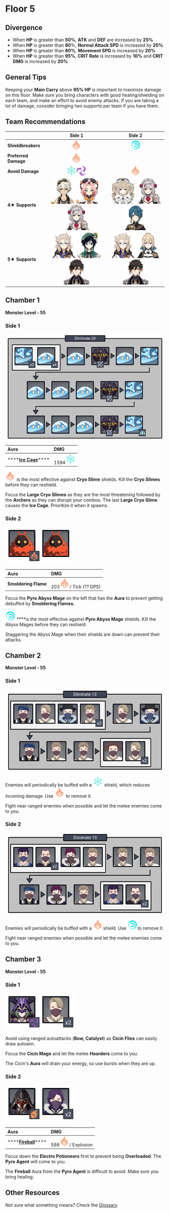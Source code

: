 # Floor 5

## Divergence

* When **HP** is greater than **50%**, **ATK** and **DEF** are increased by **25%**
* When **HP** is greater than **80**%, **Normal Attack SPD** is increased by **20%**
* When **HP** is greater than **80%**, **Movement SPD** is increased by **20%** 
* When **HP** is greater than **95%**, **CRIT Rate** is increased by **10%** and **CRIT DMG** is increased by **20%**

## General Tips

Keeping your **Main Carry** above **95% HP** is important to maximize damage on this floor. Make sure you bring characters with good healing/shielding on each team, and make an effort to avoid enemy attacks. If you are taking a lot of damage, consider bringing two supports per team if you have them.

## Team Recommendations

|  | Side 1 | Side 2 |
| :--- | :---: | :---: |
| **Shieldbreakers** | ![](../../.gitbook/assets/pyro_small.png)  | ![](../../.gitbook/assets/hydro_small.png)  |
| **Preferred Damage** | ![](../../.gitbook/assets/pyro_small.png)  |  |
| **Avoid Damage** | ![](../../.gitbook/assets/cryo_small.png)![](../../.gitbook/assets/electro_small.png)  | ![](../../.gitbook/assets/pyro_small.png)  |
| **4**★ **Supports** | ![](../../.gitbook/assets/ui_avataricon_bennett.png)![](../../.gitbook/assets/ui_avataricon_diona.png) ![](../../.gitbook/assets/ui_avataricon_noelle.png) | ![](../../.gitbook/assets/ui_avataricon_barbara.png)![](../../.gitbook/assets/ui_avataricon_noelle.png)![](../../.gitbook/assets/ui_avataricon_xingqiu.png) |
| **5**★ **Supports** | ![](../../.gitbook/assets/ui_avataricon_albedo.png)![](../../.gitbook/assets/ui_avataricon_venti.png)![](../../.gitbook/assets/ui_avataricon_zhongli.png) | ![](../../.gitbook/assets/ui_avataricon_albedo.png)![](../../.gitbook/assets/ui_avataricon_jean.png)![](../../.gitbook/assets/ui_avataricon_zhongli.png) |

## Chamber 1

**Monster Level - 55**

### Side 1

![](../../.gitbook/assets/5-1-1.png)

| Aura | DMG |
| :--- | :--- |
| \*\*\*\*[**Ice Cage**](../../mechanics/auras/ice-cage.md)\*\*\*\* | 1594![](../../.gitbook/assets/cryo_small.png) |

![](../../.gitbook/assets/pyro_small.png) is the most effective against **Cryo Slime** shields. Kill the **Cryo Slimes** before they can reshield.

Focus the **Large Cryo Slimes** as they are the most threatening followed by the **Archers** as they can disrupt your combos. The last **Large Cryo Slime** causes the **Ice Cage**. Prioritize it when it spawns.

### Side 2

![](../../.gitbook/assets/5-1-2.png)

| Aura | DMG |
| :--- | :--- |
| **Smoldering Flame** | 203![](../../.gitbook/assets/pyro_small.png)/ Tick \(?? DPS\) |

Focus the **Pyro Abyss Mage** on the left that has the **Aura** to prevent getting debuffed by **Smoldering Flames.**

![](../../.gitbook/assets/hydro_small.png) ****is the most effective against **Pyro Abyss Mage** shields. Kill the Abyss Mages before they can reshield.

Staggering the Abyss Mage when their shields are down can prevent their attacks.

## **Chamber 2**

**Monster Level - 55**

### Side 1

![](../../.gitbook/assets/5-2-1.png)

Enemies will periodically be buffed with a ![](../../.gitbook/assets/cryo_small.png) shield, which reduces incoming damage. Use ![](../../.gitbook/assets/pyro_small.png) to remove it.

Fight near ranged enemies when possible and let the melee enemies come to you.

### Side 2

![](../../.gitbook/assets/5-2-2.png)

Enemies will periodically be buffed with a ![](../../.gitbook/assets/pyro_small.png)shield. Use ![](../../.gitbook/assets/hydro_small.png)to remove it.

Fight near ranged enemies when possible and let the melee enemies come to you.

## **Chamber 3**

**Monster Level - 55**

### Side 1

![](../../.gitbook/assets/5-3-1.png)

Avoid using ranged autoattacks \(**Bow, Catalyst**\) as **Cicin** **Flies** can easily draw autoaim.

Focus the **Cicin Mage** and let the melee **Hoarders** come to you.

The Cicin's **Aura** will drain your energy, so use bursts when they are up.

### Side 2

![](../../.gitbook/assets/5-3-2.png)

| Aura | DMG |
| :--- | :--- |
| \*\*\*\*[**Fireball**](../../mechanics/auras/pursuing-fireball.md)\*\*\*\* | 598![](../../.gitbook/assets/pyro_small.png)/ Explosion |

Focus down the **Electro Potioneers** first to prevent being **Overloaded**. The **Pyro Agent** will come to you.

The **Fireball** Aura from the **Pyro Agent** is difficult to avoid. Make sure you bring healing.

## Other Resources

Not sure what something means? Check the [Glossary](../glossary.md)


